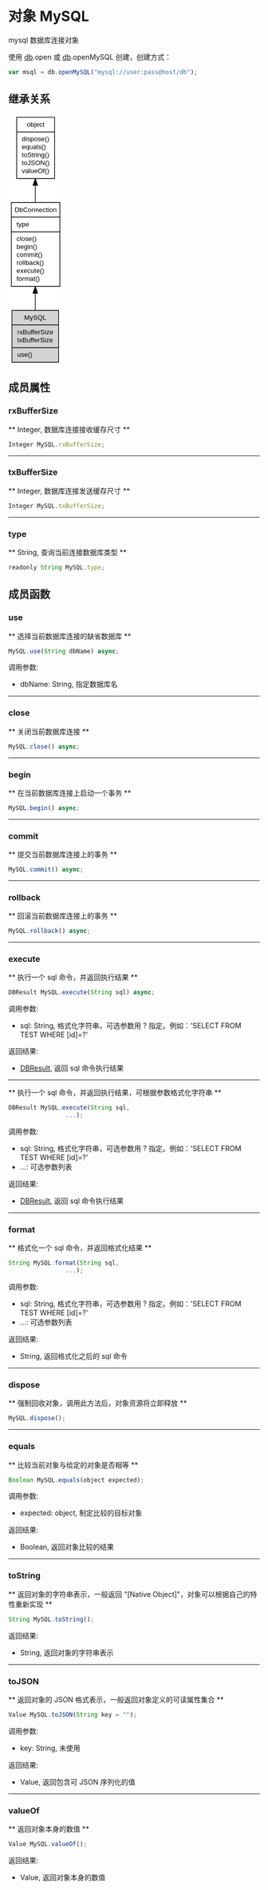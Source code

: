 # 对象 MySQL
mysql 数据库连接对象

使用 [db](../../module/ifs/db.md).open 或 [db](../../module/ifs/db.md).openMySQL 创建，创建方式：
```JavaScript
var msql = db.openMySQL("mysql://user:pass@host/db");
```

## 继承关系
<div class="inherits"><svg width="81pt" height="376pt" viewBox="0.00 0.00 81.00 376.00" xmlns="http://www.w3.org/2000/svg" xmlns:xlink="http://www.w3.org/1999/xlink">
<g id="graph0" class="graph" transform="scale(1 1) rotate(0) translate(4 372)">
<title>%0</title>
<polygon fill="#ffffff" stroke="transparent" points="-4,4 -4,-372 77,-372 77,4 -4,4"/>
<!-- object -->
<g id="node1" class="node">
<title>object</title>
<g id="a_node1"><a xlink:href="object.md" xlink:title="object">
<polygon fill="#ffffff" stroke="transparent" points="8,-276 8,-368 65,-368 65,-276 8,-276"/>
<polygon fill="none" stroke="#000000" points="8.5,-346 8.5,-368 65.5,-368 65.5,-346 8.5,-346"/>
<text text-anchor="start" x="23.6625" y="-354" font-family="Helvetica,sans-Serif" font-size="10.00" fill="#000000">object</text>
<polygon fill="none" stroke="#000000" points="8.5,-276 8.5,-346 65.5,-346 65.5,-276 8.5,-276"/>
<text text-anchor="start" x="13.5" y="-332" font-family="Helvetica,sans-Serif" font-size="10.00" fill="#000000"> dispose()</text>
<text text-anchor="start" x="13.5" y="-320" font-family="Helvetica,sans-Serif" font-size="10.00" fill="#000000"> equals()</text>
<text text-anchor="start" x="13.5" y="-308" font-family="Helvetica,sans-Serif" font-size="10.00" fill="#000000"> toString()</text>
<text text-anchor="start" x="13.5" y="-296" font-family="Helvetica,sans-Serif" font-size="10.00" fill="#000000"> toJSON()</text>
<text text-anchor="start" x="13.5" y="-284" font-family="Helvetica,sans-Serif" font-size="10.00" fill="#000000"> valueOf()</text>
</a>
</g>
</g>
<!-- DbConnection -->
<g id="node2" class="node">
<title>DbConnection</title>
<g id="a_node2"><a xlink:href="DbConnection.md" xlink:title="DbConnection">
<polygon fill="#ffffff" stroke="transparent" points="0,-114 0,-240 73,-240 73,-114 0,-114"/>
<polygon fill="none" stroke="#000000" points=".5,-218 .5,-240 73.5,-240 73.5,-218 .5,-218"/>
<text text-anchor="start" x="5.3255" y="-226" font-family="Helvetica,sans-Serif" font-size="10.00" fill="#000000">DbConnection</text>
<polygon fill="none" stroke="#000000" points=".5,-196 .5,-218 73.5,-218 73.5,-196 .5,-196"/>
<text text-anchor="start" x="5.5" y="-204" font-family="Helvetica,sans-Serif" font-size="10.00" fill="#000000"> type</text>
<polygon fill="none" stroke="#000000" points=".5,-114 .5,-196 73.5,-196 73.5,-114 .5,-114"/>
<text text-anchor="start" x="5.5" y="-182" font-family="Helvetica,sans-Serif" font-size="10.00" fill="#000000"> close()</text>
<text text-anchor="start" x="5.5" y="-170" font-family="Helvetica,sans-Serif" font-size="10.00" fill="#000000"> begin()</text>
<text text-anchor="start" x="5.5" y="-158" font-family="Helvetica,sans-Serif" font-size="10.00" fill="#000000"> commit()</text>
<text text-anchor="start" x="5.5" y="-146" font-family="Helvetica,sans-Serif" font-size="10.00" fill="#000000"> rollback()</text>
<text text-anchor="start" x="5.5" y="-134" font-family="Helvetica,sans-Serif" font-size="10.00" fill="#000000"> execute()</text>
<text text-anchor="start" x="5.5" y="-122" font-family="Helvetica,sans-Serif" font-size="10.00" fill="#000000"> format()</text>
</a>
</g>
</g>
<!-- object&#45;&gt;DbConnection -->
<g id="edge1" class="edge">
<title>object-&gt;DbConnection</title>
<path fill="none" stroke="#000000" d="M36.5,-265.6596C36.5,-257.2593 36.5,-248.554 36.5,-240.0266"/>
<polygon fill="#000000" stroke="#000000" points="33.0001,-265.7224 36.5,-275.7224 40.0001,-265.7225 33.0001,-265.7224"/>
</g>
<!-- MySQL -->
<g id="node3" class="node">
<title>MySQL</title>
<g id="a_node3"><a xlink:title="MySQL">
<polygon fill="#d3d3d3" stroke="transparent" points="1.5,0 1.5,-78 71.5,-78 71.5,0 1.5,0"/>
<polygon fill="none" stroke="#000000" points="1.5,-56 1.5,-78 71.5,-78 71.5,-56 1.5,-56"/>
<text text-anchor="start" x="19.832" y="-64" font-family="Helvetica,sans-Serif" font-size="10.00" fill="#000000">MySQL</text>
<polygon fill="none" stroke="#000000" points="1.5,-22 1.5,-56 71.5,-56 71.5,-22 1.5,-22"/>
<text text-anchor="start" x="6.5" y="-42" font-family="Helvetica,sans-Serif" font-size="10.00" fill="#000000"> rxBufferSize</text>
<text text-anchor="start" x="6.5" y="-30" font-family="Helvetica,sans-Serif" font-size="10.00" fill="#000000"> txBufferSize</text>
<polygon fill="none" stroke="#000000" points="1.5,0 1.5,-22 71.5,-22 71.5,0 1.5,0"/>
<text text-anchor="start" x="6.5" y="-8" font-family="Helvetica,sans-Serif" font-size="10.00" fill="#000000"> use()</text>
</a>
</g>
</g>
<!-- DbConnection&#45;&gt;MySQL -->
<g id="edge2" class="edge">
<title>DbConnection-&gt;MySQL</title>
<path fill="none" stroke="#000000" d="M36.5,-103.4693C36.5,-94.8023 36.5,-86.2311 36.5,-78.3058"/>
<polygon fill="#000000" stroke="#000000" points="33.0001,-103.6545 36.5,-113.6545 40.0001,-103.6545 33.0001,-103.6545"/>
</g>
</g>
</svg></div>

## 成员属性
        
### rxBufferSize
** Integer, 数据库连接接收缓存尺寸 **
```JavaScript
Integer MySQL.rxBufferSize;
```

--------------------------
### txBufferSize
** Integer, 数据库连接发送缓存尺寸 **
```JavaScript
Integer MySQL.txBufferSize;
```

--------------------------
### type
** String, 查询当前连接数据库类型 **
```JavaScript
readonly String MySQL.type;
```

## 成员函数
        
### use
** 选择当前数据库连接的缺省数据库 **
```JavaScript
MySQL.use(String dbName) async;
```

调用参数:
* dbName: String, 指定数据库名

--------------------------
### close
** 关闭当前数据库连接 **
```JavaScript
MySQL.close() async;
```

--------------------------
### begin
** 在当前数据库连接上启动一个事务 **
```JavaScript
MySQL.begin() async;
```

--------------------------
### commit
** 提交当前数据库连接上的事务 **
```JavaScript
MySQL.commit() async;
```

--------------------------
### rollback
** 回滚当前数据库连接上的事务 **
```JavaScript
MySQL.rollback() async;
```

--------------------------
### execute
** 执行一个 sql 命令，并返回执行结果 **
```JavaScript
DBResult MySQL.execute(String sql) async;
```

调用参数:
* sql: String, 格式化字符串，可选参数用 ? 指定。例如：'SELECT FROM TEST WHERE [id]=?'

返回结果:
* [DBResult](DBResult.md), 返回 sql 命令执行结果

--------------------------
** 执行一个 sql 命令，并返回执行结果，可根据参数格式化字符串 **
```JavaScript
DBResult MySQL.execute(String sql,
                ...);
```

调用参数:
* sql: String, 格式化字符串，可选参数用 ? 指定。例如：'SELECT FROM TEST WHERE [id]=?'
* ...: 可选参数列表

返回结果:
* [DBResult](DBResult.md), 返回 sql 命令执行结果

--------------------------
### format
** 格式化一个 sql 命令，并返回格式化结果 **
```JavaScript
String MySQL.format(String sql,
                ...);
```

调用参数:
* sql: String, 格式化字符串，可选参数用 ? 指定。例如：'SELECT FROM TEST WHERE [id]=?'
* ...: 可选参数列表

返回结果:
* String, 返回格式化之后的 sql 命令

--------------------------
### dispose
** 强制回收对象，调用此方法后，对象资源将立即释放 **
```JavaScript
MySQL.dispose();
```

--------------------------
### equals
** 比较当前对象与给定的对象是否相等 **
```JavaScript
Boolean MySQL.equals(object expected);
```

调用参数:
* expected: object, 制定比较的目标对象

返回结果:
* Boolean, 返回对象比较的结果

--------------------------
### toString
** 返回对象的字符串表示，一般返回 "[Native Object]"，对象可以根据自己的特性重新实现 **
```JavaScript
String MySQL.toString();
```

返回结果:
* String, 返回对象的字符串表示

--------------------------
### toJSON
** 返回对象的 JSON 格式表示，一般返回对象定义的可读属性集合 **
```JavaScript
Value MySQL.toJSON(String key = "");
```

调用参数:
* key: String, 未使用

返回结果:
* Value, 返回包含可 JSON 序列化的值

--------------------------
### valueOf
** 返回对象本身的数值 **
```JavaScript
Value MySQL.valueOf();
```

返回结果:
* Value, 返回对象本身的数值

